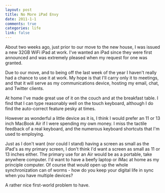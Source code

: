 ```yaml
--- 
layout: post
title: No More iPad Envy
date: 2011-1-1
comments: true
categories: life
link: false
---
```

About two weeks ago, just prior to our move to the new house, I was issued a new 32GB WiFi iPad at work. I've wanted an iPad since they were first announced and was extremely pleased when my request for one was granted.

Due to our move, and to being off the last week of the year I haven't really had a chance to use it at work. My hope is that I'll carry only it to meetings, and that it will serve as my communications device, hosting my email, chat, and Twitter clients.

At home I've made great use of it on the couch and at the breakfast table. I find that I can type reasonably well on the touch keyboard, although I do find the auto-correct feature pesky at times.

However as wonderful a little device as it is, I think I would prefer an 11 or 13 inch MacBook Air if I were spending my own money. I miss the tactile feedback of a real keyboard, and the numerous keyboard shortcuts that I'm used to employing. 

Just as I don't want (nor could I stand) having a screen as small as the iPad's as my primary screen, I don't think I'd want a screen as small as 11 or 13 inches either. The primary use for an Air would be as a portable, take anywhere computer. I'd want to have a beefy laptop or iMac at home as my principle computer. Of course that would open up the whole synchronization can of worms - how do you keep your digital life in sync when you have multiple devices?

A rather nice first-world problem to have.
